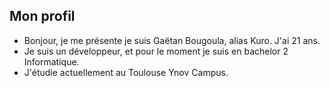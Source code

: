 ## **Mon profil**

* Bonjour, je me présente je suis Gaëtan Bougoula, alias Kuro. J'ai 21 ans.
* Je suis un développeur, et pour le moment je suis en bachelor 2 Informatique.
* J'étudie actuellement au Toulouse Ynov Campus.

